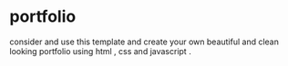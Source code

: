 # portfolio
consider and use this template and create your own beautiful and clean looking portfolio using html , css and javascript .
